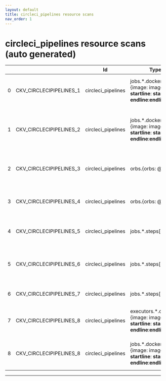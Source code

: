 ```yaml
---
layout: default
title: circleci_pipelines resource scans
nav_order: 1
---
```


# circleci_pipelines resource scans (auto generated)

|    |                         | Id                 | Type                                                                                       | Entity                                                                      | Policy             | IaC                                                                                                             |
|----|-------------------------|--------------------|--------------------------------------------------------------------------------------------|-----------------------------------------------------------------------------|--------------------|-----------------------------------------------------------------------------------------------------------------|
|  0 | CKV_CIRCLECIPIPELINES_1 | circleci_pipelines | jobs.*.docker[].{image: image, __startline__: __startline__, __endline__:__endline__}      | Ensure the pipeline image uses a non latest version tag                     | circleci_pipelines | https://github.com/bridgecrewio/checkov/blob/main/checkov/circleci_pipelines/checks/latest_image.py             |
|  1 | CKV_CIRCLECIPIPELINES_2 | circleci_pipelines | jobs.*.docker[].{image: image, __startline__: __startline__, __endline__:__endline__}      | Ensure the pipeline image version is referenced via hash not arbitrary tag. | circleci_pipelines | https://github.com/bridgecrewio/checkov/blob/main/checkov/circleci_pipelines/checks/image_version_not_hash.py   |
|  2 | CKV_CIRCLECIPIPELINES_3 | circleci_pipelines | orbs.{orbs: @}                                                                             | Ensure mutable development orbs are not used.                               | circleci_pipelines | https://github.com/bridgecrewio/checkov/blob/main/checkov/circleci_pipelines/checks/prevent_development_orbs.py |
|  3 | CKV_CIRCLECIPIPELINES_4 | circleci_pipelines | orbs.{orbs: @}                                                                             | Ensure unversioned volatile orbs are not used.                              | circleci_pipelines | https://github.com/bridgecrewio/checkov/blob/main/checkov/circleci_pipelines/checks/prevent_volatile_orbs.py    |
|  4 | CKV_CIRCLECIPIPELINES_5 | circleci_pipelines | jobs.*.steps[]                                                                             | Suspicious use of netcat with IP address                                    | circleci_pipelines | https://github.com/bridgecrewio/checkov/blob/main/checkov/circleci_pipelines/checks/ReverseShellNetcat.py       |
|  5 | CKV_CIRCLECIPIPELINES_6 | circleci_pipelines | jobs.*.steps[]                                                                             | Ensure run commands are not vulnerable to shell injection                   | circleci_pipelines | https://github.com/bridgecrewio/checkov/blob/main/checkov/circleci_pipelines/checks/ShellInjection.py           |
|  6 | CKV_CIRCLECIPIPELINES_7 | circleci_pipelines | jobs.*.steps[]                                                                             | Suspicious use of curl in run task                                          | circleci_pipelines | https://github.com/bridgecrewio/checkov/blob/main/checkov/circleci_pipelines/checks/SuspectCurlInScript.py      |
|  7 | CKV_CIRCLECIPIPELINES_8 | circleci_pipelines | executors.*.docker[].{image: image, __startline__: __startline__, __endline__:__endline__} | Detecting image usages in circleci pipelines                                | circleci_pipelines | https://github.com/bridgecrewio/checkov/blob/main/checkov/circleci_pipelines/checks/DetectImagesUsage.py        |
|  8 | CKV_CIRCLECIPIPELINES_8 | circleci_pipelines | jobs.*.docker[].{image: image, __startline__: __startline__, __endline__:__endline__}      | Detecting image usages in circleci pipelines                                | circleci_pipelines | https://github.com/bridgecrewio/checkov/blob/main/checkov/circleci_pipelines/checks/DetectImagesUsage.py        |


---


